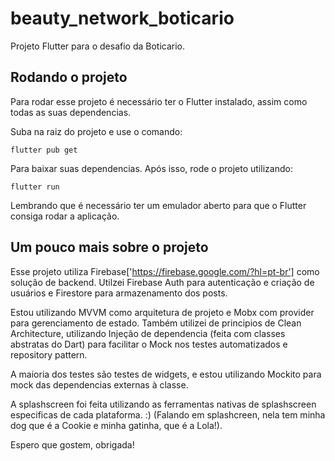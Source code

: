 # beauty_network_boticario

Projeto Flutter para o desafio da Boticario. 

## Rodando o projeto

Para rodar esse projeto é necessário ter o Flutter instalado, assim como todas as suas dependencias. 

Suba na raiz do projeto e use o comando:

`flutter pub get`

Para baixar suas dependencias. Após isso, rode o projeto utilizando:

`flutter run`

Lembrando que é necessário ter um emulador aberto para que o Flutter consiga rodar a aplicação. 

## Um pouco mais sobre o projeto

Esse projeto utiliza Firebase['https://firebase.google.com/?hl=pt-br'] como solução de backend. Utilzei Firebase Auth para autenticação e criação de usuários e Firestore para armazenamento dos posts. 

Estou utilizando MVVM como arquitetura de projeto e Mobx com provider para gerenciamento de estado. 
Também utilizei de principios de Clean Architecture, utilizando Injeção de dependencia (feita com classes abstratas do Dart) para facilitar o Mock nos testes automatizados e repository pattern.

A maioria dos testes são testes de widgets, e estou utilizando Mockito para mock das dependencias externas à classe.

A splashscreen foi feita utilizando as ferramentas nativas de splashscreen especificas de cada plataforma. :) (Falando em splashcreen, nela tem minha dog que é a Cookie e minha gatinha, que é a Lola!).

Espero que gostem, obrigada! 
